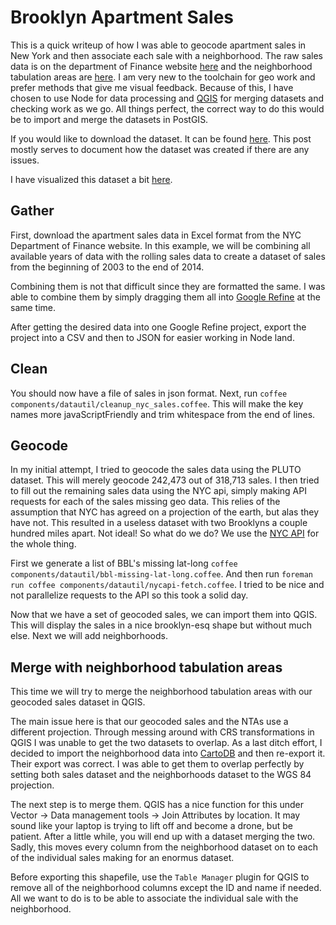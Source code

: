 # Brooklyn Apartment Sales

This is a quick writeup of how I was able to geocode apartment sales
in New York and then associate each sale with a neighborhood. The raw
sales data is on the department of Finance website
[here](http://www.nyc.gov/html/dof/html/property/rolling_sales_data.shtml)
and the neighborhood tabulation areas are
[here](http://www.nyc.gov/html/dcp/html/bytes/dwn_nynta.shtml). I am
very new to the toolchain for geo work and prefer methods that give me
visual feedback. Because of this, I have chosen to use Node for data
processing and [QGIS](http://www.qgis.org/en/site/) for merging
datasets and checking work as we go. All things perfect, the correct
way to do this would be to import and merge the datasets in
PostGIS.

If you would like to download the dataset. It can be found
[here](datset). This post mostly serves to document how the dataset
was created if there are any issues.

I have visualized this dataset a bit [here](vislet).

## Gather

First, download the apartment sales data in Excel format from the NYC
Department of Finance website. In this example, we will be combining
all available years of data with the rolling sales data to create a
dataset of sales from the beginning of 2003 to the end of 2014.

Combining them is not that difficult since they are formatted the
same. I was able to combine them by simply dragging them all into
[Google Refine](https://github.com/OpenRefine) at the same time.

After getting the desired data into one Google Refine project, export
the project into a CSV and then to JSON for easier working in Node
land.

## Clean

You should now have a file of sales in json format. Next, run `coffee
components/datautil/cleanup_nyc_sales.coffee`. This will make the key
names more javaScriptFriendly and trim whitespace from the end of
lines.

## Geocode

In my initial attempt, I tried to geocode the sales data using the
PLUTO dataset. This will merely geocode 242,473 out of 318,713
sales. I then tried to fill out the remaining sales data using the NYC
api, simply making API requests for each of the sales missing geo
data. This relies of the assumption that NYC has agreed on a
projection of the earth, but alas they have not. This resulted in a
useless dataset with two Brooklyns a couple hundred miles apart. Not
ideal! So what do we do? We use the
[NYC API](https://api.cityofnewyork.us/geoclient/v1/doc) for the whole
thing.

First we generate a list of BBL's missing lat-long `coffee
components/datautil/bbl-missing-lat-long.coffee`. And then run
`foreman run coffee components/datautil/nycapi-fetch.coffee`. I tried
to be nice and not parallelize requests to the API so this took a
solid day.

Now that we have a set of geocoded sales, we can import them into
QGIS. This will display the sales in a nice brooklyn-esq shape but
without much else. Next we will add neighborhoods.

## Merge with neighborhood tabulation areas

This time we will try to merge the neighborhood tabulation areas with
our geocoded sales dataset in QGIS.

The main issue here is that our geocoded sales and the NTAs use a
different projection. Through messing around with CRS transformations
in QGIS I was unable to get the two datasets to overlap. As a last
ditch effort, I decided to import the neighborhood data into
[CartoDB](https://cartodb.com/) and then re-export it. Their export
was correct. I was able to get them to overlap
perfectly by setting both sales dataset and the neighborhoods
dataset to the WGS 84 projection.

The next step is to merge them. QGIS has a nice function for this
under Vector -> Data management tools -> Join Attributes by
location. It may sound like your laptop is trying to lift off and
become a drone, but be patient. After a little while, you will end up
with a dataset merging the two. Sadly, this moves every column from
the neighborhood dataset on to each of the individual sales making for
an enormus dataset.

Before exporting this shapefile, use the `Table Manager` plugin for
QGIS to remove all of the neighborhood columns except the ID and name
if needed. All we want to do is to be able to associate the individual
sale with the neighborhood.
